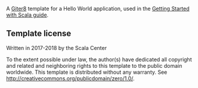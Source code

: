 A [Giter8][g8] template for a Hello World application, used in the [Getting Started with Scala guide](https://docs.scala-lang.org/getting-started-sbt-track/getting-started-with-scala-and-sbt-on-the-command-line.html).

Template license
----------------
Written in 2017-2018 by the Scala Center

To the extent possible under law, the author(s) have dedicated all copyright and related
and neighboring rights to this template to the public domain worldwide.
This template is distributed without any warranty. See <http://creativecommons.org/publicdomain/zero/1.0/>.

[g8]: http://www.foundweekends.org/giter8/
